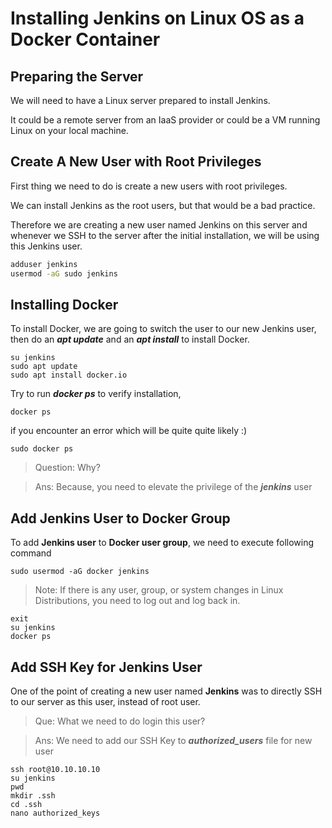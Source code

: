 # Installing Jenkins on Linux OS as a Docker Container

## Preparing the Server

We will need to have a Linux server prepared to install Jenkins. 

It could be a remote server from an IaaS provider or could be a VM running Linux on your local machine. 

## Create A New User with Root Privileges
First thing we need to do is create a new users with root privileges.

We can install Jenkins as the root users, but that would be a bad practice. 

Therefore we are creating a new user named Jenkins on this server and whenever we SSH to the server after the initial installation, we will be using this Jenkins user.

```bash
adduser jenkins
usermod -aG sudo jenkins
```

## Installing Docker
To install Docker, we are going to switch the user to our new Jenkins user, then do an ***apt update*** and an ***apt install*** to install Docker.

```
su jenkins
sudo apt update
sudo apt install docker.io
```

Try to run  ***docker ps*** to verify installation,
```
docker ps
```
if you encounter an error which will be quite quite likely :)
```
sudo docker ps
```
> Question: Why?

> Ans: Because, you need to elevate the privilege of the ***jenkins*** user

## Add Jenkins User to Docker Group
To add **Jenkins user** to **Docker user group**, we need to execute following command

```
sudo usermod -aG docker jenkins
```
> Note: If there is any user, group, or system changes in Linux Distributions, you need to log out and log back in.

```
exit
su jenkins
docker ps
```

## Add SSH Key for Jenkins User
One of the point of creating a new user named **Jenkins** was to directly SSH to our server as this user, instead of root user.

> Que: What we need to do login this user?

> Ans: We need to add our SSH Key to ***authorized_users*** file for new user

```
ssh root@10.10.10.10
su jenkins
pwd
mkdir .ssh
cd .ssh
nano authorized_keys
```